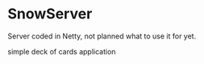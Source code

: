 # SnowServer
Server coded in Netty, not planned what to use it for yet.

simple deck of cards application

